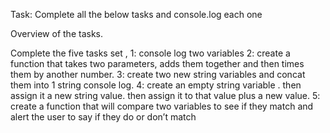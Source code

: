 Task: Complete all the below tasks  and console.log each one 

Overview of the tasks.

Complete the  five tasks set , 
1:  console log two variables 
2: create a function that takes two parameters, adds them together and then times them by another number. 
3:  create two new string variables  and  concat them into  1 string console log.
4: create an empty string variable . then assign it a new  string value. then assign it to that value plus a new value.
5: create a function that will compare two variables to see if they match and alert the user  to say if they do or don’t match
